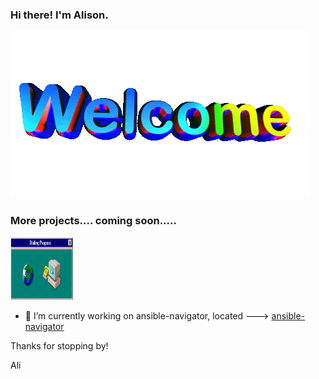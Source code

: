 ### Hi there! I'm Alison. 

![alt text](https://github.com/alisonlhart/alisonlhart/blob/main/resources/images/welcome.gif)

### More projects.... coming soon.....

<img src="https://github.com/alisonlhart/alisonlhart/blob/main/resources/images/giphy.gif" width="100" height="100">

- 🔭 I’m currently working on ansible-navigator, located ---> [ansible-navigator](https://github.com/ansible/ansible-navigator/)

Thanks for stopping by! 

Ali



<!--
**alisonlhart/alisonlhart** is a ✨ _special_ ✨ repository because its `README.md` (this file) appears on your GitHub profile.

Here are some ideas to get you started:

- 🔭 I’m currently working on ...
- 🌱 I’m currently learning ...
- 👯 I’m looking to collaborate on ...
- 🤔 I’m looking for help with ...
- 💬 Ask me about ...
- 📫 How to reach me: ...
- 😄 Pronouns: ...
- ⚡ Fun fact: ...
-->
